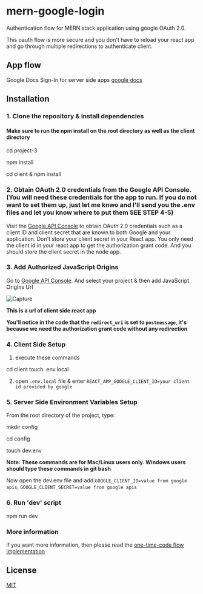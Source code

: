 # mern-google-login

Authentication flow for MERN stack application using google OAuth 2.0. 

This oauth flow is more secure and you don't have to reload your react app and go through multiple redirections to authenticate client.

## App flow

Google Docs Sign-In for server side apps [google docs](https://developers.google.com/identity/sign-in/web/server-side-flow)

## Installation

### 1. Clone the repository & install dependencies
#### Make sure to run the npm install on the root directory as well as the client directory

cd project-3

npm install

cd client & npm install


### 2. Obtain OAuth 2.0 credentials from the Google API Console. (You will need these credentials for the app to run. If you do not want to set them up, just let me knwo and I'll send you the .env files and let you know where to put them SEE STEP 4-5)

Visit the [Google API Console](https://console.developers.google.com/) to obtain OAuth 2.0 credentials such as a client ID and client secret that are known to both Google and your application. 
Don't store your client secret in your React app. You only need the client id in your react app to get the authorization grant code. 
And you should store the client secret in the node app. 


### 3. Add Authorized JavaScript Origins

Go to [Google API Console](https://console.developers.google.com/). And select your project & then add JavaScript Origins Url

![Capture](https://user-images.githubusercontent.com/29760858/65677289-c3582600-e06a-11e9-8a69-564a89dbe522.PNG)

**This is a url of client side react app**
 
 
**You'll notice in the code that the `redirect_uri` is set to `postmessage`, it's because we need the authorization grant code without any redirection**

### 4. Client Side Setup

1. execute these commands


cd client
touch .env.local

2. open `.env.local` file & enter
   `REACT_APP_GOOGLE_CLIENT_ID=your client id provided by google`

### 5. Server Side Environment Variables Setup

From the root directory of the project, type:

mkdir config

cd config

touch dev.env

**Note: These commands are for Mac/Linux users only. Windows users should type these commands in git bash**

Now open the dev.env file and add `GOOGLE_CLIENT_ID=value from google apis`, `GOOGLE_CLIENT_SECRET=value from google apis`

### 6. Run 'dev' script

npm run dev

### More information

if you want more information, then please read the [one-time-code flow implementation](https://developers.google.com/identity/sign-in/web/server-side-flow)

## License

[MIT](https://choosealicense.com/licenses/mit/)
